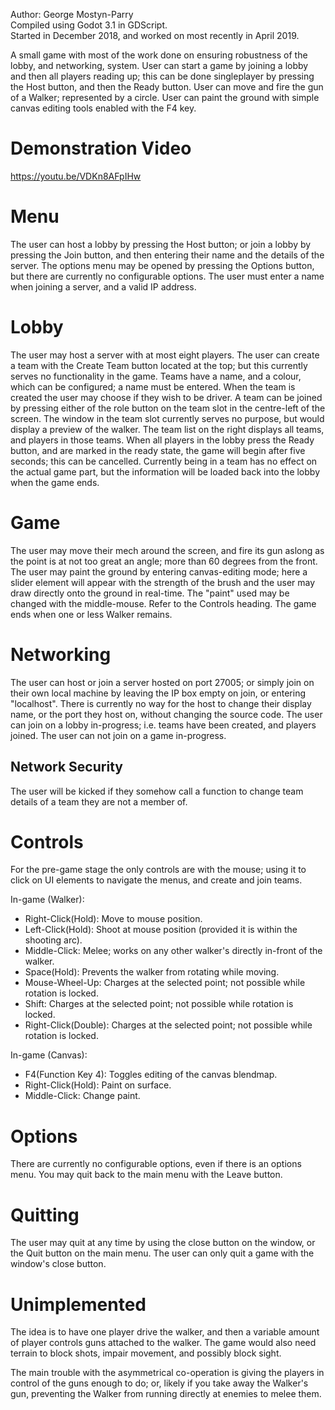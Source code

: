 Author: George Mostyn-Parry\
Compiled using Godot 3.1 in GDScript.\
Started in December 2018, and worked on most recently in April 2019.

A small game with most of the work done on ensuring robustness of the lobby, and networking, system.
User can start a game by joining a lobby and then all players reading up; this can be done singleplayer by pressing the Host button, and then the Ready button.
User can move and fire the gun of a Walker; represented by a circle.
User can paint the ground with simple canvas editing tools enabled with the F4 key.
# Demonstration Video
https://youtu.be/VDKn8AFpIHw
# Menu
The user can host a lobby by pressing the Host button; or join a lobby by pressing the Join button, and then entering their name and the details of the server.
The options menu may be opened by pressing the Options button, but there are currently no configurable options.
The user must enter a name when joining a server, and a valid IP address.

# Lobby
The user may host a server with at most eight players.
The user can create a team with the Create Team button located at the top; but this currently serves no functionality in the game.
Teams have a name, and a colour, which can be configured; a name must be entered. When the team is created the user may choose if they wish to be driver.
A team can be joined by pressing either of the role button on the team slot in the centre-left of the screen.
The window in the team slot currently serves no purpose, but would display a preview of the walker.
The team list on the right displays all teams, and players in those teams.
When all players in the lobby press the Ready button, and are marked in the ready state, the game will begin after five seconds; this can be cancelled.
Currently being in a team has no effect on the actual game part, but the information will be loaded back into the lobby when the game ends.

# Game
The user may move their mech around the screen, and fire its gun aslong as the point is at not too great an angle; more than 60 degrees from the front.
The user may paint the ground by entering canvas-editing mode; here a slider element will appear with the strength of the brush and the user may draw directly onto the ground in real-time. The "paint" used may be changed with the middle-mouse. Refer to the Controls heading.
The game ends when one or less Walker remains.

# Networking
The user can host or join a server hosted on port 27005; or simply join on their own local machine by leaving the IP box empty on join, or entering "localhost".
There is currently no way for the host to change their display name, or the port they host on, without changing the source code.
The user can join on a lobby in-progress; i.e. teams have been created, and players joined.
The user can not join on a game in-progress.

## Network Security
The user will be kicked if they somehow call a function to change team details of a team they are not a member of.

# Controls
For the pre-game stage the only controls are with the mouse; using it to click on UI elements to navigate the menus, and create and join teams.

In-game (Walker):
- Right-Click(Hold): Move to mouse position.
- Left-Click(Hold): Shoot at mouse position (provided it is within the shooting arc).
- Middle-Click: Melee; works on any other walker's directly in-front of the walker.
- Space(Hold): Prevents the walker from rotating while moving.
- Mouse-Wheel-Up: Charges at the selected point; not possible while rotation is locked.
- Shift: Charges at the selected point; not possible while rotation is locked.
- Right-Click(Double): Charges at the selected point; not possible while rotation is locked.

In-game (Canvas):
- F4(Function Key 4): Toggles editing of the canvas blendmap.
- Right-Click(Hold): Paint on surface.
- Middle-Click: Change paint.

# Options
There are currently no configurable options, even if there is an options menu.
You may quit back to the main menu with the Leave button.

# Quitting
The user may quit at any time by using the close button on the window, or the Quit button on the main menu.
The user can only quit a game with the window's close button.

# Unimplemented
The idea is to have one player drive the walker, and then a variable amount of player controls guns attached to the walker.
The game would also need terrain to block shots, impair movement, and possibly block sight.

The main trouble with the asymmetrical co-operation is giving the players in control of the guns enough to do; or, likely if you take away the Walker's gun, preventing the Walker from running directly at enemies to melee them.
